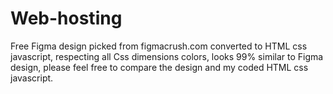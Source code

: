 # Web-hosting
Free Figma design picked from figmacrush.com converted to HTML css javascript, respecting all Css dimensions colors, looks 99% similar to Figma design, 
please feel free to compare the design and my coded HTML css javascript.
